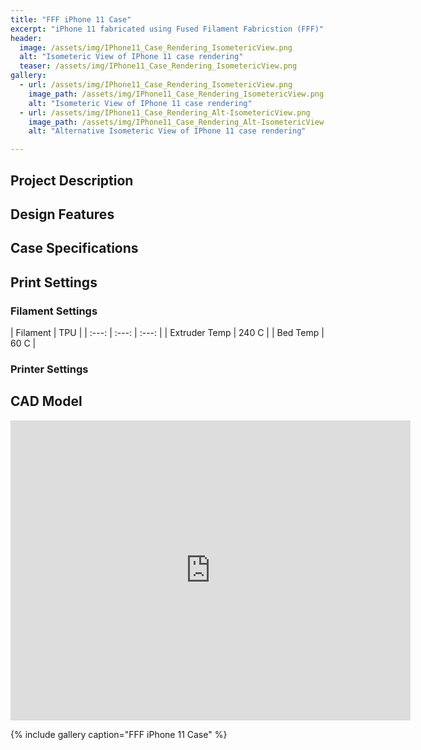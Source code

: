 ```yaml
---
title: "FFF iPhone 11 Case"
excerpt: "iPhone 11 fabricated using Fused Filament Fabricstion (FFF)"
header:
  image: /assets/img/IPhone11_Case_Rendering_IsometericView.png
  alt: "Isometeric View of IPhone 11 case rendering"
  teaser: /assets/img/IPhone11_Case_Rendering_IsometericView.png
gallery:
  - url: /assets/img/IPhone11_Case_Rendering_IsometericView.png
    image_path: /assets/img/IPhone11_Case_Rendering_IsometericView.png
    alt: "Isometeric View of IPhone 11 case rendering"
  - url: /assets/img/IPhone11_Case_Rendering_Alt-IsometericView.png
    image_path: /assets/img/IPhone11_Case_Rendering_Alt-IsometericView.png
    alt: "Alternative Isometeric View of IPhone 11 case rendering"

---
```

## Project Description
   
## Design Features

## Case Specifications

## Print Settings
### Filament Settings

  | Filament | TPU |
  | :---: | :---: | :---: |
  | Extruder Temp | 240 C |
  | Bed Temp | 60 C |

### Printer Settings

## CAD Model
<iframe src="https://vanderbilt643.autodesk360.com/shares/public/SH35dfcQT936092f0e43cc211088f1e23722?mode=embed" width="640" height="480" allowfullscreen="true" webkitallowfullscreen="true" mozallowfullscreen="true"  frameborder="0"></iframe>

{% include gallery caption="FFF iPhone 11 Case" %}
